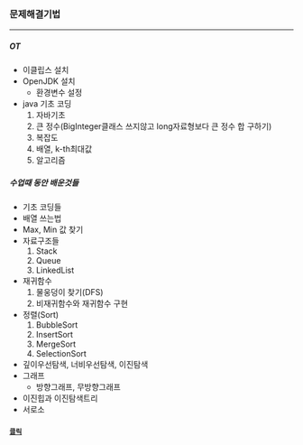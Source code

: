 ### 문제해결기법
---

##### OT

* 이클립스 설치
* OpenJDK 설치
  * 환경변수 설정
* java 기초 코딩
  1. 자바기초
  2. 큰 정수(BigInteger클래스 쓰지않고 long자료형보다 큰 정수 합 구하기)
  3. 복잡도
  4. 배열, k-th최대값
  5. 알고리즘

##### 수업때 동안 배운것들

* 기초 코딩들
* 배열 쓰는법
* Max, Min 값 찾기
* 자료구조들
  1. Stack
  2. Queue
  3. LinkedList
* 재귀함수
  1. 물웅덩이 찾기(DFS)
  2. 비재귀함수와 재귀함수 구현
* 정렬(Sort)
  1. BubbleSort
  2. InsertSort
  3. MergeSort
  4. SelectionSort
* 깊이우선탐색, 너비우선탐색, 이진탐색
* 그래프
  * 방향그래프, 무방향그래프
* 이진힙과 이진탐색트리
* 서로소

#### [```클릭```](https://github.com/etg-git/ProblemSolvingMethod/tree/master/%EC%BD%94%EB%94%A9%EB%93%A4)
